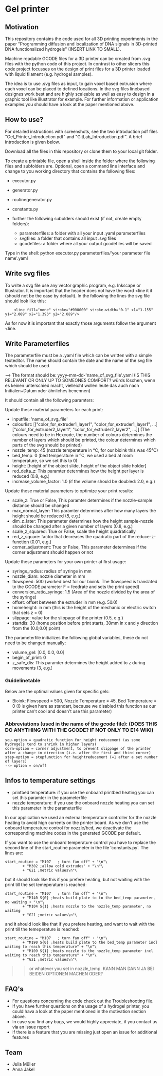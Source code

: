 # Gel printer

## Motivation
This repository contains the code used for all 3D printing experiments in the paper "Programming diffusion and localization of DNA signals in 3D-printed DNA functionalized
hydrogels" (INSERT LINK TO SMALL).

Machine readable GCODE files for a 3D printer can be created from .svg files with the python code of this project. 
In contrast to other slicers this code project focusses on the design of print files for a 3D printer loaded with liquid filament (e.g. hydrogel samples).

The idea is to use .svg files as input, to gain voxel based extrusion where each voxel can be placed to defined locations. In the svg files linebased designes work best and are highly scaleable as well as easy to design in a graphic tool like illustrator for example.
For further information or application examples you should have a look at the paper mentioned above.

## How to use?
For detailed instructions with screenshots, see the two introduction pdf files "Gel_Printer_Introduction.pdf" and "GitLab_Introduction.pdf". A brief introduction is given below.

Download all the files in this repository or clone them to your local git folder.

To create a printable file, open a shell inside the folder where the following files and subfolders are. Optional, open a command line interface and change to you working directory that contains the following files: 
- executor.py
- generator.py
- routinegenerator.py
- constants.py
- further the following subolders should exist (if not, create empty folders):	
    
    - parameterfiles: a folder with all your input .yaml parameterfiles
    - svgfiles: a folder that contains all input .svg files
    - gcodefiles: a folder where all your output gcodefiles will be saved

Type in the shell:  python executor.py parameterfiles/'your parameter file name'.yaml

## Write svg files
To write a svg file use any vector graphic program, e.g. Inkscape or Illustrator. It is important that the header does not have the word <line it it (should not be the case by default).
In the following the lines the svg file should look like this:
```
    <line fill="none" stroke="#000000" stroke-width="0.1" x1="1.155" y1="2.089" x2="1.393" y2="2.089"/>
```
As for now it is important that exactly those arguments follow the argument <line.

## Write Parameterfiles
The parameterfile must be a .yaml file which can be written with a simple texteditor. The name should contain the date and the name of the svg file which should be used. 

--> The format should be: yyyy-mm-dd-'name_of_svg_file'.yaml
(IS THIS RELEVANT OR ONLY UP TO SOMEONES COMFORT? würds löschen, wenn es keinen unterschied macht, vielleicht wollen leute das auch nach Initialen+Datum oder ähnliches benennen)

It should contain all the following paramters:

Update these material parameters for each print:
- inputfile: 'name_of_svg_file'
- colourlist: [["color_for_extruder1_layer1", "color_for_extruder1_layer1", ...]["color_for_extruder2_layer1", "color_for_extruder2_layer2", ...]] (The colours need to be in Hexcode, the number of colours determines the number of layers which should be printed, the colour determines which parts of the svg should be printed)
- nozzle_temp: 45 (nozzle temperature in °C, for our bioink this was 45°C)
- bed_temp: 0 (bed temperature in °C, we used a bed at room temperature, so we set this to 0)
- height: [height of the object slide, height of the object slide holder]
- red_delta_z: This paramter determines how the height per layer is reduced (0.8, e.g.)
- increase_volume_factor: 1.0 (if the volume should be doubled: 2.0, e.g.)

Update these material parameters to optimize your print results:
- scale_z: True or False, This paramter determines if the nozzle-sample distance should be changed
- max_normal_layer: This paramter determines after how many layers the height should be reduced (8, e.g.)
- dim_z_later: This parameter determines how the height sample-nozzle should be changed after a given number of layers (0.8, e.g.)
- scale_z_squared: True or False,  scale the height quadratically
- red_z_square: factor that decreases the quadratic part of the reduce-z-function (0.01, e.g.)
- corner_adjustment: True or False, This parameter determines if the corner adjustment should happen or not

Update these parameters for your own printer at first usage:
- syringe_radius: radius of syringe in mm
- nozzle_diam: nozzle diameter in mm
- flowspeed: 500 (worked best for our bioink. The flowspeed is translated to the GCODE parameter F = feedrate and sets the print speed)
- conversion_ratio_syringe: 1.5 (Area of the nozzle divided by the area of the syringe)
- offset: offset between the extruder in mm (e.g. 50.0)
- homeheight: in mm (this is the height of the mechanic or electric switch that sets z = 0)
- slippage: value for the slippage of the printer (0.5, e.g.)
- startdis: 30 (home position before print starts, 30mm in x and y direction from the (0.0,0.0) point)

The parameterfile initializes the following global variables, these do not need to be changed manually:
- volume_gel: [0.0, 0.0, 0.0]
- begin_of_print: 0
- z_safe_dis: This paramter determines the height added to z during movements (3, e.g.)


### Guidelinetable
Below are the optimal values given for specific gels:
- Bioink: Flowspeed = 500, Nozzle Temperature = 45, Bed Temperature = 0 (0 is given here as standart, because we disabled this function as our printer can't cool and doesn't use this parameter)

### Abbreviations (used in the name of the gcode file): (DOES THIS DO ANYTHING WITH THE GCODE? IF NOT ONLY TO E14 WIKI)
	squ-option = quadratic function for height reducement (as some hydrogels tend to shrink in higher layers)
	corn-option = corner adjustment, to prevent slippage of the printer after a change in direction (i.e. after the first and third corner)
	step-option = stepfunction for heightreducement (=1 after a set number of layers)
    --> option = on/off  
    
## Infos to temperature settings
- printbed temperature: if you use the onboard printbed heating you can set this paramter in the parameterfile
- nozzle temperature: if you use the onboard nozzle heating you can set this parameter in the parameterfile

In our application we used an external temperature controller for the nozzle heating to avoid high currents on the printer board. 
As we don't use the onboard temperature control for nozzle/bed, we deactivate the corresponding machine codes in the generated GCODE per default.

If you want to use the onboard temperature control you have to replace the second line of the start_routine parameter in the file 'constants.py'.
The lines are:
```
start_routine = "M107	; turn fan off" + "\n"\
        + "M302	;allow cold extrudes" + "\n"\
        + "G21 ;metric values\n"\
```
but it should look like this if you prefere heating, but not waiting with the print till the set temeperature is reached: 
```
start_routine = "M107	; turn fan off" + "\n"\
        + "M140 S{0} ;heats build plate to to the bed_temp parameter, no waiting + "\n"\
        + "M104 S{1} ;heats nozzle to the nozzle_temp parameter, no waiting
        + "G21 ;metric values\n"\
```
and it ahould look like that if you prefere heating, and want to wait with the print till the temeperature is reached:
```
start_routine = "M107	; turn fan off" + "\n"\
        + "M190 S{0} ;heats build plate to the bed_temp parameter incl waiting to reach this temperature" + "\n"\
        + "M109 S{1} ;heats nozzle to the nozzle_temp parameter incl waiting to reach this temperature" + "\n"\
        + "G21 ;metric values\n"\
```
>> or whatever you set in nozzle_temp. KANN MAN DANN JA BEI BEIDEN OPTIONEN MACHEN ODER?
    
## FAQ's
- For questions concerning the code check out the Troubleshooting file. 
- If you have further questions on the usage of a hydrogel printer, you could hava a look at the paper mentioned in the motivation section above.
- In case you find any bugs, we would highly appreciate, if you contact us via an issue report 
- If there is a feature that you are missing just open an issue for additional features
  
## Team
- Julia Müller
- Anna Jäkel 